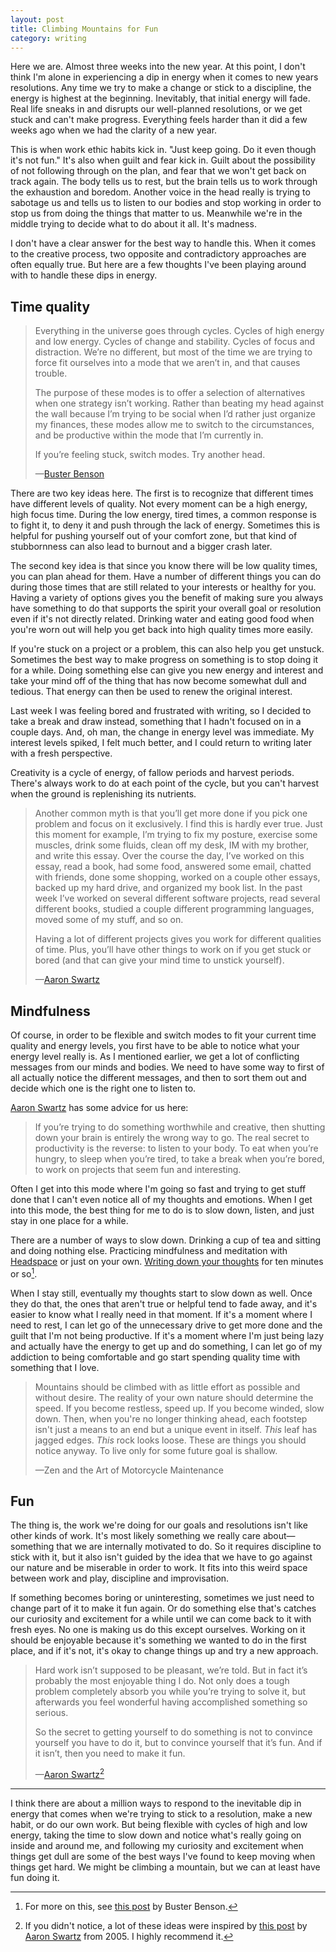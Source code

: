 ```yaml
---
layout: post
title: Climbing Mountains for Fun
category: writing
---
```


Here we are. Almost three weeks into the new year. At this point, I don't think I'm alone in experiencing a dip in energy when it comes to new years resolutions. Any time we try to make a change or stick to a discipline, the energy is highest at the beginning. Inevitably, that initial energy will fade. Real life sneaks in and disrupts our well-planned resolutions, or we get stuck and can't make progress. Everything feels harder than it did a few weeks ago when we had the clarity of a new year.

This is when work ethic habits kick in. "Just keep going. Do it even though it's not fun." It's also when guilt and fear kick in. Guilt about the possibility of not following through on the plan, and fear that we won't get back on track again. The body tells us to rest, but the brain tells us to work through the exhaustion and boredom. Another voice in the head really is trying to sabotage us and tells us to listen to our bodies and stop working in order to stop us from doing the things that matter to us. Meanwhile we're in the middle trying to decide what to do about it all. It's madness.

I don't have a clear answer for the best way to handle this. When it comes to the creative process, two opposite and contradictory approaches are often equally true. But here are a few thoughts I've been playing around with to handle these dips in energy.

## Time quality

>Everything in the universe goes through cycles. Cycles of high energy and low energy. Cycles of change and stability. Cycles of focus and distraction. We’re no different, but most of the time we are trying to force fit ourselves into a mode that we aren’t in, and that causes trouble.
>
>The purpose of these modes is to offer a selection of alternatives when one strategy isn’t working. Rather than beating my head against the wall because I’m trying to be social when I’d rather just organize my finances, these modes allow me to switch to the circumstances, and be productive within the mode that I’m currently in.
>
>If you’re feeling stuck, switch modes. Try another head.
>
>—[Buster Benson](https://medium.com/@buster/live-like-a-hydra-c02337782a89)

There are two key ideas here. The first is to recognize that different times have different levels of quality. Not every moment can be a high energy, high focus time. During the low energy, tired times, a common response is to fight it, to deny it and push through the lack of energy. Sometimes this is helpful for pushing yourself out of your comfort zone, but that kind of stubbornness can also lead to burnout and a bigger crash later.

The second key idea is that since you know there will be low quality times, you can plan ahead for them. Have a number of different things you can do during those times that are still related to your interests or healthy for you. Having a variety of options gives you the benefit of making sure you always have something to do that supports the spirit your overall goal or resolution even if it's not directly related. Drinking water and eating good food when you're worn out will help you get back into high quality times more easily.

If you're stuck on a project or a problem, this can also help you get unstuck. Sometimes the best way to make progress on something is to stop doing it for a while. Doing something else can give you new energy and interest and take your mind off of the thing that has now become somewhat dull and tedious. That energy can then be used to renew the original interest.

Last week I was feeling bored and frustrated with writing, so I decided to take a break and draw instead, something that I hadn't focused on in a couple days. And, oh man, the change in energy level was immediate. My interest levels spiked, I felt much better, and I could return to writing later with a fresh perspective. 

Creativity is a cycle of energy, of fallow periods and harvest periods. There's always work to do at each point of the cycle, but you can't harvest when the ground is replenishing its nutrients.

>Another common myth is that you’ll get more done if you pick one problem and focus on it exclusively. I find this is hardly ever true. Just this moment for example, I’m trying to fix my posture, exercise some muscles, drink some fluids, clean off my desk, IM with my brother, and write this essay. Over the course the day, I’ve worked on this essay, read a book, had some food, answered some email, chatted with friends, done some shopping, worked on a couple other essays, backed up my hard drive, and organized my book list. In the past week I’ve worked on several different software projects, read several different books, studied a couple different programming languages, moved some of my stuff, and so on.
>
>Having a lot of different projects gives you work for different qualities of time. Plus, you’ll have other things to work on if you get stuck or bored (and that can give your mind time to unstick yourself).
>
>—[Aaron Swartz](http://www.aaronsw.com/weblog/productivity)

## Mindfulness

Of course, in order to be flexible and switch modes to fit your current time quality and energy levels, you first have to be able to notice what your energy level really is. As I mentioned earlier, we get a lot of conflicting messages from our minds and bodies. We need to have some way to first of all actually notice the different messages, and then to sort them out and decide which one is the right one to listen to.

[Aaron Swartz](http://www.aaronsw.com/weblog/productivity) has some advice for us here:

> If you’re trying to do something worthwhile and creative, then shutting down your brain is entirely the wrong way to go. The real secret to productivity is the reverse: to listen to your body. To eat when you’re hungry, to sleep when you’re tired, to take a break when you’re bored, to work on projects that seem fun and interesting.

Often I get into this mode where I'm going so fast and trying to get stuff done that I can't even notice all of my thoughts and emotions. When I get into this mode, the best thing for me to do is to slow down, listen, and just stay in one place for a while.

There are a number of ways to slow down. Drinking a cup of tea and sitting and doing nothing else. Practicing mindfulness and meditation with [Headspace](http://headspace.com) or just on your own. [Writing down your thoughts](http://750words.com) for ten minutes or so[^1].

When I stay still, eventually my thoughts start to slow down as well. Once they do that, the ones that aren't true or helpful tend to fade away, and it's easier to know what I really need in that moment. If it's a moment where I need to rest, I can let go of the unnecessary drive to get more done and the guilt that I'm not being productive. If it's a moment where I'm just being lazy and actually have the energy to get up and do something, I can let go of my addiction to being comfortable and go start spending quality time with something that I love.

> Mountains should be climbed with as little effort as possible and without desire. The reality of your own nature should determine the speed. If you become restless, speed up. If you become winded, slow down. Then, when you're no longer thinking ahead, each footstep isn't just a means to an end but a unique event in itself. *This* leaf has jagged edges. *This* rock looks loose. These are things you should notice anyway. To live only for some future goal is shallow.
>
>—Zen and the Art of Motorcycle Maintenance

## Fun

The thing is, the work we're doing for our goals and resolutions isn't like other kinds of work. It's most likely something we really care about—something that we are internally motivated to do. So it requires discipline to stick with it, but it also isn't guided by the idea that we have to go against our nature and be miserable in order to work. It fits into this weird space between work and play, discipline and improvisation.

If something becomes boring or uninteresting, sometimes we just need to change part of it to make it fun again. Or do something else that's catches our curiosity and excitement for a while until we can come back to it with fresh eyes. No one is making us do this except ourselves. Working on it should be enjoyable because it's something we wanted to do in the first place, and if it's not, it's okay to change things up and try a new approach.

>Hard work isn’t supposed to be pleasant, we’re told. But in fact it’s probably the most enjoyable thing I do. Not only does a tough problem completely absorb you while you’re trying to solve it, but afterwards you feel wonderful having accomplished something so serious.
>
>So the secret to getting yourself to do something is not to convince yourself you have to do it, but to convince yourself that it’s fun. And if it isn’t, then you need to make it fun.
>
>—[Aaron Swartz](http://www.aaronsw.com/weblog/productivity)[^2]

---

I think there are about a million ways to respond to the inevitable dip in energy that comes when we're trying to stick to a resolution, make a new habit, or do our own work. But being flexible with cycles of high and low energy, taking the time to slow down and notice what's really going on inside and around me, and following my curiosity and excitement when things get dull are some of the best ways I've found to keep moving when things get hard. We might be climbing a mountain, but we can at least have fun doing it.

[^1]: For more on this, see [this post](https://medium.com/better-humans/better-than-meditation-12532d29f6cd) by Buster Benson.
[^2]: If you didn't notice, a lot of these ideas were inspired by [this post](http://www.aaronsw.com/weblog/productivity) by [Aaron Swartz](http://en.wikipedia.org/wiki/Aaron_Swartz) from 2005. I highly recommend it.